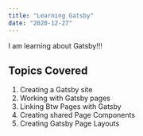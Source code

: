 ```yaml
---
title: "Learning Gatsby"
date: "2020-12-27"
---
```


I am learning about Gatsby!!!

## Topics Covered

1.  Creating a Gatsby site
2.  Working with Gatsby pages
3.  Linking Btw Pages with Gatsby
4.  Creating shared Page Components
5.  Creating Gatsby Page Layouts

